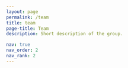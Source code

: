 ```yaml
---
layout: page
permalink: /team
title: team
page-title: Team
description: Short description of the group.

nav: true
nav_order: 2
nav_rank: 2
---
```


